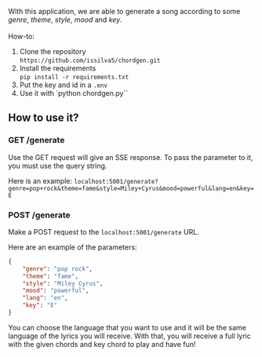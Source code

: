 With this application, we are able to generate a song according to some *genre*, *theme*, *style*, *mood* and *key*.
<br><br>
How-to:
1. Clone the repository\
`https://github.com/issilva5/chordgen.git`
2. Install the requirements\
`pip install -r requirements.txt`
3. Put the key and id in a `.env`
4. Use it with `python chordgen.py``

## How to use it?

### GET /generate

Use the GET request will give an SSE response. To pass the parameter to it, you must use the query string.

Here is an example: `localhost:5001/generate?genre=pop+rock&theme=fame&style=Miley+Cyrus&mood=powerful&lang=en&key=E`

### POST /generate

Make a POST request to the `localhost:5001/generate` URL.

Here are an example of the parameters: 

```json
{
    "genre": "pop rock",
    "theme": "fame",
    "style": "Miley Cyrus",
    "mood": "powerful",
    "lang": "en",
    "key": "E"
}
```

You can choose the language that you want to use and it will be the same language of the lyrics you will receive. With that, you will receive a full lyric with the given chords and key chord to play and have fun!

